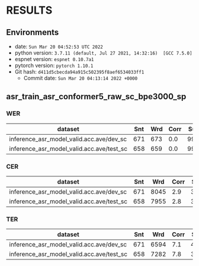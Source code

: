 <!-- Generated by scripts/utils/show_asr_result.sh -->
# RESULTS
## Environments
- date: `Sun Mar 20 04:52:53 UTC 2022`
- python version: `3.7.11 (default, Jul 27 2021, 14:32:16)  [GCC 7.5.0]`
- espnet version: `espnet 0.10.7a1`
- pytorch version: `pytorch 1.10.1`
- Git hash: `d411d5cbecda94a915c502395f8aef6534033ff1`
  - Commit date: `Sun Mar 20 04:13:14 2022 +0000`

## asr_train_asr_conformer5_raw_sc_bpe3000_sp
### WER

|dataset|Snt|Wrd|Corr|Sub|Del|Ins|Err|S.Err|
|---|---|---|---|---|---|---|---|---|
|inference_asr_model_valid.acc.ave/dev_sc|671|673|0.0|99.7|0.3|0.0|100.0|100.0|
|inference_asr_model_valid.acc.ave/test_sc|658|659|0.0|99.5|0.5|0.0|100.0|100.0|

### CER

|dataset|Snt|Wrd|Corr|Sub|Del|Ins|Err|S.Err|
|---|---|---|---|---|---|---|---|---|
|inference_asr_model_valid.acc.ave/dev_sc|671|8045|2.9|30.3|66.9|0.4|97.5|100.0|
|inference_asr_model_valid.acc.ave/test_sc|658|7955|2.8|30.3|67.0|0.4|97.6|100.0|

### TER

|dataset|Snt|Wrd|Corr|Sub|Del|Ins|Err|S.Err|
|---|---|---|---|---|---|---|---|---|
|inference_asr_model_valid.acc.ave/dev_sc|671|6594|7.1|43.4|49.4|0.3|93.2|100.0|
|inference_asr_model_valid.acc.ave/test_sc|658|7282|7.8|35.6|56.6|0.2|92.4|100.0|

